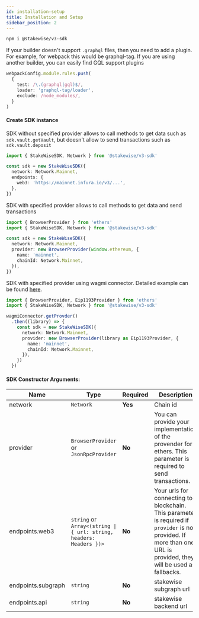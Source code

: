 ```yaml
---
id: installation-setup
title: Installation and Setup
sidebar_position: 2
---
```


```bash
npm i @stakewise/v3-sdk
```

If your builder doesn't support `.graphql` files, then you need to add a plugin. For example, for webpack this would be graphql-tag.
If you are using another builder, you can easily find GQL support plugins

```typescript
webpackConfig.module.rules.push(
  {
    test: /\.(graphql|gql)$/,
    loader: 'graphql-tag/loader',
    exclude: /node_modules/,
  }
)
```
#### Create SDK instance

SDK without specified provider allows to call methods to get data such as `sdk.vault.getVault`,
but doesn't allow to send transactions such as `sdk.vault.deposit`

```typescript
import { StakeWiseSDK, Network } from '@stakewise/v3-sdk'

const sdk = new StakeWiseSDK({
  network: Network.Mainnet,
  endpoints: {
    web3: 'https://mainnet.infura.io/v3/...',
  },
})
```

SDK with specified provider allows to call methods to get data and send transactions

```typescript
import { BrowserProvider } from 'ethers'
import { StakeWiseSDK, Network } from '@stakewise/v3-sdk'

const sdk = new StakeWiseSDK({
  network: Network.Mainnet,
  provider: new BrowserProvider(window.ethereum, {
    name: 'mainnet',
    chainId: Network.Mainnet,
  }),
})
```

SDK with specified provider using wagmi connector.
Detailed example can be found [here](https://stackblitz.com/edit/stakewise-sdk?file=src%2Fcomponents%2Futil%2Findex.ts,src%2Fcomponents%2FConnect.tsx,src%2Fcomponents%2FSdkContext.tsx,src%2Fcomponents%2Futil%2FinitContext.ts,src%2Fwagmi.ts,src%2FApp.tsx,src%2Fcomponents%2FConnectWallet.tsx,src%2Fcomponents%2FAccount.tsx).

```typescript
import { BrowserProvider, Eip1193Provider } from 'ethers'
import { StakeWiseSDK, Network } from '@stakewise/v3-sdk'

wagmiConnector.getProvder()
  .then((library) => {
    const sdk = new StakeWiseSDK({
      network: Network.Mainnet,
      provider: new BrowserProvider(library as Eip1193Provider, {
        name: 'mainnet',
        chainId: Network.Mainnet,
      }),
    })
  })
```

#### SDK Constructor Arguments:

| Name               | Type                                                               | Required | Description                                                                                                                                                         |
|--------------------|--------------------------------------------------------------------|----------|---------------------------------------------------------------------------------------------------------------------------------------------------------------------|
| network            | `Network`                                                          | **Yes**  | Chain id                                                                                                                                                            |
| provider           | `BrowserProvider` or `JsonRpcProvider`                             | **No**   | You can provide your implementation of the provender for ethers. This parameter is required to send transactions.                                                   |
| endpoints.web3     | `string` or `Array<(string \| { url: string, headers: Headers })>` | **No**   | Your urls for connecting to blockchain. This parameter is required if `provider` is not provided. If more than one URL is provided, they will be used as fallbacks. |
| endpoints.subgraph | `string`                                                           | **No**   | stakewise subgraph url                                                                                                                                              |
| endpoints.api      | `string`                                                           | **No**   | stakewise backend url                                                                                                                                               |

